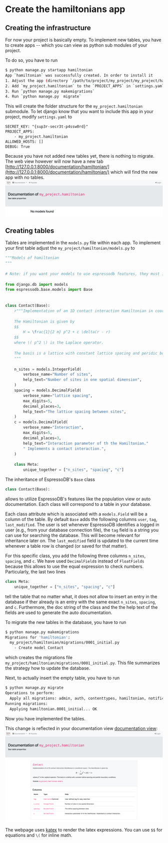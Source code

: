 # Create the hamiltonians app

## Creating the infrastructure

For now your project is basically empty.
To implement new tables, you have to create apps -- which you can view as python sub modules of your project.

To do so, you have to run
```bash
$ python manage.py startapp hamiltonian
App `hamiltonian` was successfully created. In order to install it
1. Adjust the app (directory `/path/to/project/my_project/my_project/hamiltonian`)
2. Add `my_project.hamiltonian` to the `PROJECT_APPS` in `settings.yaml`
3. Run `python manage.py makemigrations`
4. Run `python manage.py  migrate`
```

This will create the folder structure for the `my_project.hamiltonian` submodule.
To let django know that you want to include this app in your project, modify `settings.yaml` to
```
SECRET_KEY: "{sup3r-secr3t-p4ssw0rd}"
PROJECT_APPS:
    - my_project.hamiltonian
ALLOWED_HOSTS: []
DEBUG: True
```
Because you have not added new tables yet, there is nothing to migrate.
The web view however will now have a new tab [http://127.0.0.1:8000/documentation/hamiltonian/](http://127.0.0.1:8000/documentation/hamiltonian/) which will find the new app with no tables.
![The empty doc page](../../_static/example-create-empty-doc.png)

## Creating tables

Tables are implemented in the `models.py` file within each app.
To implement your first table adjust the `my_project/hamiltonian/models.py` to
```python
"""Models of hamiltonian
"""

# Note: if you want your models to use espressodb features, they must inherit from Base

from django.db import models
from espressodb.base.models import Base


class Contact(Base):
    r"""Implementation of an 1D contact interaction Hamiltonian in coordinate space.

    The Hamiltonian is given by
    $$
        H = \frac{1}{2 m} p^2 + c \delta(r - r)
    $$
    where \( p^2 \) is the Laplace operator.

    The basis is a lattice with constant lattice spacing and peridic boundary conditions.
    """

    n_sites = models.IntegerField(
        verbose_name="Number of sites",
        help_text="Number of sites in one spatial dimension",
    )
    spacing = models.DecimalField(
        verbose_name="lattice spacing",
        max_digits=5,
        decimal_places=3,
        help_text="The lattice spacing between sites",
    )
    c = models.DecimalField(
        verbose_name="Interaction",
        max_digits=5,
        decimal_places=3,
        help_text="Interaction parameter of th the Hamiltonian."
        " Implements a contact interaction.",
    )

    class Meta:
        unique_together = ["n_sites", "spacing", "c"]
```

The inheritance of EspressoDB's `Base` class
```python
class Contact(Base):
```
allows to utilize EspressoDB's features like the population view or auto documentation.
Each class will correspond to a table in your database.

Each class attribute which is associated with a `models.Field` will be a column of the table.
By default `Base` adds the following columns `user`, `tag`, `last_modified`.
The user is set whenever EspressoDB identifies a logged in user (e.g., from your database connection file), the `tag` field is a string you can use for searching the database.
This will become relevant for inheritance later on.
The `last_modified` field is updated to the current time whenever a table row is changed (or saved for that matter).

For this specific class, you add the following three columns `n_sites`,  `spacing`, and `c`.
We have used `DecimalField`s instead of `FloatFields` because this allows to use the equal expression to check numbers.
Particularly, the last two lines
```python
class Meta:
    unique_together = ["n_sites", "spacing", "c"]
```
tell the table that no matter what, it does not allow to insert an entry in the database if ther already is an entry with the same exact `n_sites`,  `spacing`, and `c`.
Furthermore, the doc string of the class and the the help text of the fields are used to generate the auto documentation.

To migrate the new tables in the database, you have to run
```bash
$ python manage.py makemigrations
Migrations for 'hamiltonian':
  my_project/hamiltonian/migrations/0001_initial.py
    - Create model Contact
```
which creates the migrations file `my_project/hamiltonian/migrations/0001_initial.py`.
This file summarizes the strategy how to update the database.

Next, to actually insert the empty table, you have to run
```bash
$ python manage.py migrate
Operations to perform:
  Apply all migrations: admin, auth, contenttypes, hamiltonian, notifications, sessions
Running migrations:
  Applying hamiltonian.0001_initial... OK
```
Now you have implemented the tables.

This change is reflected in your documentation view [documentation view](http://127.0.0.1:8000/documentation/hamiltonian/):
![The first doc page](../../_static/example-create-first-doc.png)

The webpage uses [katex](https://katex.org) to render the latex expressions.
You can use `$$` for equations and `\(` for inline math.
